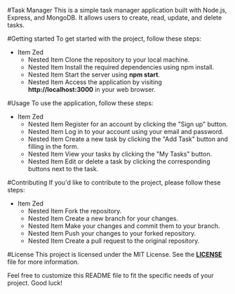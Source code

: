 #Task Manager
This is a simple task manager application built with Node.js, Express, and MongoDB. It allows users to create, read, update, and delete tasks.

#Getting started
To get started with the project, follow these steps:
- Item Zed
  - Nested Item Clone the repository to your local machine.
  - Nested Item Install the required dependencies using npm install.
  - Nested Item Start the server using **npm start**.
  - Nested Item Access the application by visiting **http://localhost:3000** in your web browser.

#Usage
To use the application, follow these steps:
- Item Zed
  - Nested Item Register for an account by clicking the "Sign up" button.
  - Nested Item Log in to your account using your email and password.
  - Nested Item Create a new task by clicking the "Add Task" button and filling in the form.
  - Nested Item View your tasks by clicking the "My Tasks" button.
  - Nested Item Edit or delete a task by clicking the corresponding buttons next to the task.

#Contributing
If you'd like to contribute to the project, please follow these steps:
- Item Zed
  - Nested Item Fork the repository.
  - Nested Item Create a new branch for your changes.
  - Nested Item Make your changes and commit them to your branch.
  - Nested Item Push your changes to your forked repository.
  - Nested Item Create a pull request to the original repository.

#License
This project is licensed under the MIT License. See the [**LICENSE**](https://www.mit.edu/) file for more information.

Feel free to customize this README file to fit the specific needs of your project. Good luck!
